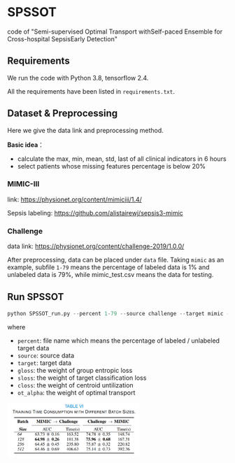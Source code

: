 # SPSSOT
code of "Semi-supervised Optimal Transport withSelf-paced Ensemble for Cross-hospital SepsisEarly Detection"

## Requirements
We run the code with Python 3.8, tensorflow 2.4.

All the requirements have been listed in `requirements.txt`.


## Dataset & Preprocessing
Here we give the data link and preprocessing method.

**Basic idea**： 
- calculate the max, min, mean, std, last of all clinical indicators in 6 hours
- select patients whose missing features percentage is below 20% 

### MIMIC-III
link: https://physionet.org/content/mimiciii/1.4/

Sepsis labeling: https://github.com/alistairewj/sepsis3-mimic

### Challenge
data link: https://physionet.org/content/challenge-2019/1.0.0/


After preprocessing, data can be placed under `data` file. Taking `mimic` as an example, subfile `1-79` means the percentage of labeled data is 1% and unlabeled data is 79%, while mimic_test.csv means the data for testing.    

## Run SPSSOT
 ```python
 python SPSSOT_run.py --percent 1-79 --source challenge --target mimic --gloss 0.5 --sloss 1.0 --closs 0.15 --ot_alpha 0.1
```
where 
- `percent`: file name which means the percentage of labeled / unlabeled target data
- `source`: source data
- `target`: target data
- `gloss`: the weight of group entropic loss
- `sloss`: the weight of target classification loss
- `closs`: the weight of centroid untilization
- `ot_alpha`: the weight of optimal transport



<img src="./figures/A.tableVI.png" width=60% div align = center />
